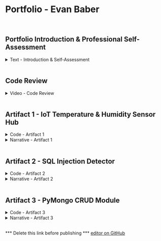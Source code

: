 # Portfolio - Evan Baber

<br/>

## Portfolio Introduction & Professional Self-Assessment

<details>
	<summary> Text - Introduction & Self-Assessment </summary>
	
#####	When I began studying computer science at SNHU, I was the consummate image of an unsure beginner programmer.  Having spent nearly a decade working in another field, I had approached programming out of curiosity, found it interesting, and attempted to self-teach for a year or so.  I consider my time spent studying on my own to be valuable, although I was mired with the same uncertainties that are common to all programmers who have not yet started to program.  The consideration over which coding languages to study was a persistent worry.  I knew I should be attempting to build a portfolio of work, but had no idea what those projects should look like and where they should come from.  I was excited about certain areas in the field, but was discouraged that my work thus far all felt like the result of carefully followed tutorials.  
#####	I knew that if I truly wanted to make progress, that a more structured study environment would be the answer.  Thankfully, I found that my coursework in computer science alleviated my previous concerns and helped me concentrate on developing fundamental programming skills without fretting over specifics until before I was prepared to.  Additionally, my classes introduced me to topics that I hadn’t previously considered as part of a well-rounded computer science education as well as areas of interest that I’ve continued to pursue outside of class.
#####	Much of the unexpected value of my coursework has come from the more non-technical parts of the curriculum that I hadn’t previously considered when studying on my own.  My Collaboration and Team Projects class, in particular, gave me a perspective on how large projects can be accomplished by teams of developers that I hadn’t previously experienced when working on my own.  Considering how intricate large development projects can be, I now realize how crucial a working knowledge of version control is to any programmer.  Operating as part of a team when creating software is far more common than the alternative, and I’m much more prepared to work in that environment thanks to that course.
#####	Another standout non-technical course in my curriculum was my Software Development Life-Cycle class.  While I also took classes about the larger role of computer science within industry, this was the class that most closely laid out a workflow that development teams might follow in a real production environment.  After having seen the term “Agile” mentioned so often, I was able to experience how an Agile development team works in practice and had the opportunity to see how developers and their managers maintain open lines of communication with clients throughout a project.  As important as I consider the programming skills I learned in my technical classes, this class was the one that gave me the clearest impression of what software production looks like in person.
#####	While I was fortunate enough to take specific classes in data structures and algorithms, the class that I found gave me the closest understanding of these concepts was my Operating Systems course.  Much like I had been engrossed by learning how computers function at a hardware level by my early IT classes, I found the way an operating system functions to be truly eye opening.  It’s extremely helpful to have a base-level understanding of how data is stored, retrieved, and manipulated outside of the user’s view.  Understanding the sheer variety of methods a system can use to search for a piece of data gives me a great deal of respect for the process of making that decision, and the desire to learn even more about algorithms.
#####	In terms of pure programming coursework, I found my classes in Client/Server Development and Emerging Systems & Technologies to be the most edifying.  In the latter, I was able to build applications using a Raspberry Pi and a connected sensor hub to create tangible projects that interacted in real-time with the outside world.  Creating these projects gave me a new perspective and enthusiasm for building Internet of Things devices and how they might be employed.  In the former class, I had the opportunity to build custom methods to navigate a massive database, and learned how to translate the queries I wrote into useful visualizations.  With data fluency more important than ever, I was excited for each opportunity to practice data manipulation in my courses.
#####	Finally, and in what I consider to be a real gift on the part of the CS curriculum, I discovered a real interest in information security as part of my Secure Coding, Reverse Engineering, and Quality Assurance courses.  I found that combing code for vulnerabilities, learning how attacks were carried out, and writing tests to foil them was deeply engaging in ways I didn’t expect.  After my Secure Coding class, I even installed a security-based Linux distribution onto my old Raspberry Pi and turned it into a mini testing lab that I use in my free time.  This exemplifies my favorite part of my structured coursework at SNHU.  It helped me both develop foundational skills to solve programming problems and introduced me to areas of interest that I still pursue on my own.
	
<br/> -  -  -  -  -  -  -  -  -  -  -  -  -  -  -  -  -  -  -  -  -  -  -  -  -  -  -  -  -  -  -  -  -  -  -  -  -  -  -  -  -  -  -  -  -  -  -  -  -  -  -  -  -  -  -  -
	
#####	When choosing the artifacts for my portfolio, I decided that instead of exhibiting the most complex applications I had worked on, that I would rather present three pieces of code that showcased personal interests that I’ve developed during my time in the computer science program.  I knew from first creating them that I found their subject matter engaging, and that my enthusiasm for them would come through in their narratives.  While neither the longest nor the most algorithmically complex projects I’ve worked on during my coursework, I can say without a doubt that these programs represent my strengths as a programmer and areas I would be interested in developing a deeper understanding of.
#####	My first artifact is an Internet of Things temperature and humidity sensor built with a Raspberry Pi.  I had been excited to develop for the Pi long before I bought one, but finally getting to do so for my Emerging Systems and Technologies class validated my expectations.  I hadn’t personally considered IoT an area of interest prior to developing this project, but building and enhancing the sensor hub was eye-opening.   The nearly infinite variety of ways the sensors and outputs could interact to change the user experience helped me realize the possible implications well-considered IoT products might have.  I’m still proud of this project and my enhancements to it and hope I’m able to develop similar small form-factor applications in the future.
#####	My second artifact is a small SQL injection detector that parses input strings. As I mentioned in the portfolio’s introduction, information security came out of left field as an interest to me.  I knew I wanted to learn more about quality assurance and testing, but when detecting security vulnerabilities came up as part of automated testing, I felt as if I understood the appeal of cyber security.  Although my SQL injection parser is far from complex, it marks the first time I built a small module capable of being tacked on to a program to foil a potential attack.  I’ve since used it in several assignments to validate input, and realize the value of creating a toolkit of modules such as this to either use or reference when creating new programs.  Security is an increasingly crucial facet of any application, public-facing or not, and I’m very eager to see how I can explore the topic in the future.
#####	My third and final artifact is a CRUD module I wrote to interface with MongoDB databases with Python.  Architecturally, the program is simply a list of functions allowing the user to create, read, update, and delete database objects (plus some additional functionality added during enhancements).  Although simple in build, I treasure the experience of having had to build this module because it showcases solving a common problem with ingenuity.  Barely any business operates today without the need for database manipulation, but the ability to do so simply with built-in tools is often taken for granted.  With this artifact, I could create a data analysis environment from scratch where none existed before.  Although structurally simple, I like the convergence of data analysis and problem solving this artifact represents and opted to use it to round out the final spot in my portfolio.
	
</details>
<br/>

## Code Review

<details>
	<summary> Video - Code Review </summary>
	
<br/>
	
[![Code Review - Baber](https://img.youtube.com/vi/kq2h2wBWpD4/0.jpg)](https://www.youtube.com/watch?v=kq2h2wBWpD4)

</details>
<br/>

## Artifact 1 - IoT Temperature & Humidity Sensor Hub
	
<details>
	<summary> Code - Artifact 1 </summary>
	
``` python
######################################################################################
#   This program conducts temperature & humidity readings w/                        ##
#       the GrovePi's DHT sensor at a set interval (30 sec default)                 ##
#                                                                                   ##
#   A light sensor detects if ambient light is sufficient &                         ##
#       puts the device into sleep mode if not                                      ##
#                                                                                   ##
#   After readings are taken, the values are pushed to a .json document             ##
#       which is viewable via an associated html dashboard                          ##
#                                                                                   ##
#   *** Alter sleep value to change frequency of readings ***                       ##
#   *** Alter threshold value to change sensitivity of sleep mode trigger ***       ##
######################################################################################

import json
import grovepi
from grove_rgb_lcd import *
from time import sleep
from math import isnan

# Establish port numbers for each input & output
light_sensor = 0        # A0

# Establish port numbers for temp & humidity sensor
dht_sensor_port = 7     # D7
dht_sensor_type = 0     

# Establish port for red led (power light)
led_red = 3             # D3

# Set LCD color
setRGB(0,100,100)

# Establish a threshold value for light sensor
threshold = 30.00

# Allocates sensors to input & output functions (LCD established separately)
grovepi.pinMode(light_sensor,"INPUT")
grovepi.pinMode(led_red,"OUTPUT")

# Empty array to hold temp & humidity values - dumped to json later
dht_readings = []

# initial sleep to prevent crashes
sleep(1.0)

# While light threshold is met: take DHT readings
while True:
    try:
        # power LED stays lit unless an error occurs or the program is manually interrupted
        grovepi.digitalWrite(led_red,1)
        
        # Get light sensor value
        sensor_value = grovepi.analogRead(light_sensor)
        
        if sensor_value <= 0:
            resistance = 0
            
        else:
            # Calculate resistance of light sensor
            resistance = (float)(1023 - sensor_value) * 10 / sensor_value

        # if bright enough (low resistance), begin taking temp & humidity readings
        if resistance < threshold:
            
                print("working...") # confirms program is running for debugging
                
                # get the temperature and Humidity from the DHT sensor
                [temp,hum] = grovepi.dht(dht_sensor_port,dht_sensor_type)
                
                # takes celsius reading and converts it into Farenheit
                far_temp = round((temp * 1.8 + 32), 2)
                
                # print to terminal if available for debugging purposes
                print("temp =", far_temp, "F\thumidity =", hum,"%")

                # check if we have nans
                # if so, then raise a type error exception
                if isnan(temp) is True or isnan(hum) is True:
                    raise TypeError('nan error')

                # leaves json dashboard functionality in place so users can check readings remotely
                t = (far_temp)
                h = (hum)
                new_entry = [t,h]
                
                # Print temp & humidity readout to LCD screen
                # No blank screen between readings ---> only numbers change
                setText_norefresh("Temp:" + t + "F\n" + "Humidity :" + h + "%")
                
                # stored temp and humidity readings as nested lists for readability
                dht_readings.append(new_entry)

                # Outputs the contents of 'dht_readings' list to 'OutputFile.json' when program is interrupted
                with open('data.json', 'w') as outfile:
                    json.dump(dht_readings, outfile, indent=1)
                
                # Closes json file once readings are dumped each loop
                # Ensures file is closed even in the event of an interruption
                outfile.close()
                    
                # sleep set at 30 seconds between attempted readings
                sleep(30.00)

    
        else:
            # Switch off LEDs if too dark to take DHT readings
            print("Device currently in sleep mode")
            grovepi.digitalWrite(led_red,0)
                    
            sleep(1.0)

    except IOError:
        SetText("Error")
        sleep(5.0)
        SetText("")
        grovepi.digitalWrite(led_red,0)
    
    except keyboardInterrupt:
        SetText("Program manually interrupted")
        sleep(5.0)
        SetText("")
        grovepi.digitalWrite(led_red,0) 
```
</details>	

<details>
	<summary> Narrative - Artifact 1 </summary>

#####  The artifact I’ve chosen to submit for milestone two is a temperature and humidity reading application that I originally created in CS-350 in late 2020.  It is designed to be run from a RaspberryPi and formerly used a series of LEDs and an html dashboard to output its results.  Using a light sensor and a temperature and humidity reader plugged into a GrovePi HAT device on the Pi, the application only takes readings when the ambient light is above a certain threshold limit, and will take readings at timed intervals specified by the user.  I felt the original output system was lacking, so I modified it as part of my enhancements by adding an LCD display that I feel suits the spirit of the project much better.  I think the original design was suited more toward a remote weather station device, while my updates have pushed it closer to the beginnings of a smart thermostat.
#####	This milestone is meant to showcase an artifact that exemplifies software design and engineering. While the nature of the application itself is very simple, I think it constitutes a microcosm of different software development tasks that I could expect to encounter daily as a working programmer.  There are simple examples of time handling, looping, file I/O, peripheral devices, and a slight bit of UI integration in readying the json document for use by an html dashboard.  I’m also glad to be including this project in my ePortfolio because it shows an interest in Internet of Things development, which I learned more about and developed an interest in during the course of building this project originally.  Most programmers won’t really get the opportunity to concentrate on IoT devices, but I think the inclusion of a project in a developing field, and one that I can demonstrate interest in is more likely to stand out.
#####	I consider this artifact a success in demonstrating course outcomes.  In particular, the outcome “Demonstrate an ability to use well-founded and innovative techniques, skills, and tools in computing practices…”  While the tools used in achieving this application’s goals aren’t complex, I consider the program’s brevity to be one of its merits, and the fact that it runs on a satellite device with the ability to broadcast data to a dashboard to be a somewhat unique use case.  I foresee each subsequent artifact as exemplifying a different course outcome, with algorithmic principles addressed in one, and security addressed in the next.  For now, I’d like my ePortfolio to give the impression of a well-rounded programmer rather than one seeking to specialize.
#####	Luckily, this milestone’s artifact was the same one that I just conducted my code review on last week.  Given that, all of my planned enhancements had already been documented in detail and were still fresh in my mind.  While some of my planned enhancements were more in the vein of maintaining coding standards, the ones I enjoyed implementing the most were those where I was choosing to alter the focus of the application or shore up its security.  While standards are valuable and in place for a reason, I found shifting the way the program worked to still meet its base requirements in a more creative way was much more fulfilling.  I think developing for a satellite system like the Pi puts me in a more creative mindset than a normal desktop development might.  Likewise, working with peripheral devices can present its own benefits and challenges.  While setting up the LCD output was easier than expected due to the simplicity of the included GrovePi functions, working out the times the program needed to briefly wait before taking readings was as much of a guessing game as ever.

</details>
<br/>

## Artifact 2 - SQL Injection Detector

<details>
	<summary> Code - Artifact 2 </summary>

``` c++
/*  This program creates a simple database and runs several attempts at SQL injection attacks against it
*   A database is initialized with four user accounts & passwords
*   A text-filter is used to detect potential injection attacks & could easily be used in a live environment as well
* 
*   For this method to be fully effective, the hypothetical user account creation tool would need - 
*       to implement rules forbidding spaces & uncommon characters (most do this anyway) to prevent false positives
* 
*   Failed injection attempts will return an error message
*   Successful injection attempts will return a readable copy of the database's contents
*/

#include <algorithm>
#include <iostream>
#include <locale>
#include <tuple>
#include <vector>
#include <sqlite3.h>

// Initializing needed variables for database & queries
typedef std::tuple<std::string, std::string, std::string> user_record;
const std::string str_where = " where ";

static int callback(void* possible_vector, int argc, char** argv, char** azColName)
{
    if (possible_vector == NULL)
    {   // no vector passed in, so we just display the results
        for (int i = 0; i < argc; i++)
        {
            std::cout << azColName[i] << " = " << (argv[i] ? argv[i] : "NULL") << std::endl;
        }
        std::cout << std::endl;
    }
    else
    {   // else the vector is passed into database and an entry is created
        std::vector< user_record >* rows =
            static_cast<std::vector< user_record > *>(possible_vector);

        rows->push_back(std::make_tuple(argv[0], argv[1], argv[2]));
    }
    return 0;
}

// Initialized database, defines structure
bool initialize_database(sqlite3* db)
{
    // Creates a simple three-column database to be probed: ID, Name, and Password columns
    char* error_message = NULL;
    std::string sql = "CREATE TABLE USERS(" \
        "ID INT PRIMARY KEY     NOT NULL," \
        "NAME           TEXT    NOT NULL," \
        "PASSWORD       TEXT    NOT NULL);";

    int result = sqlite3_exec(db, sql.c_str(), callback, NULL, &error_message);
    if (result != SQLITE_OK)
    {
        // error handler for failure to create database
        std::cout << "Failed to create USERS table. ERROR = " << error_message << std::endl;
        sqlite3_free(error_message);
        return false;
    }
    std::cout << "USERS table created." << std::endl;

    // Inserts four dummy accounts into the database
    sql = "INSERT INTO USERS (ID, NAME, PASSWORD)" \
        "VALUES (1, 'John', 'Pass1');" \
        "INSERT INTO USERS (ID, NAME, PASSWORD)" \
        "VALUES (2, 'Jane', 'Pass2');" \
        "INSERT INTO USERS (ID, NAME, PASSWORD)" \
        "VALUES (3, 'Jules', 'Pass3');" \
        "INSERT INTO USERS (ID, NAME, PASSWORD)" \
        "VALUES (4, 'Jim', 'Pass4');";

    result = sqlite3_exec(db, sql.c_str(), callback, NULL, &error_message);
    if (result != SQLITE_OK)
    {
        // Error handler for failure to properly insert data
        std::cout << "Data failed to insert to USERS table. ERROR = " << error_message << std::endl;
        sqlite3_free(error_message);
        return false;
    }

    return true;
}

bool run_query(sqlite3* db, const std::string& sql, std::vector< user_record >& records)
{
    
    // Simple search criteria for possible injections
    // All injection attempts will reqire an "or" statement
    // Stringent username & password criteria in a live system will prevent this from producing false positives
    std::string threatStr = " or ";

    // clears any prior results
    records.clear();

    // checks for threat string within a given command, positive yeilds an int
    try {
        // if found, throws an error
        if (sql.find(threatStr) != std::string::npos) {       
            throw 99;                                         
        }
    }
    catch (...) {
        // Will not execute command, thus no results to dump
        std::cout << "Error: Possible SQL injection detected ... Query failed" << std::endl;
        return false;     
    }

    // Exception handler in the event of SQLite error
    char* error_message;
    if (sqlite3_exec(db, sql.c_str(), callback, &records, &error_message) != SQLITE_OK)
    {
        std::cout << "Data failed to be queried from USERS table. ERROR = " << error_message << std::endl;
        sqlite3_free(error_message);
        return false;
    }

    return true;
}

// Chooses a randomly selected SQL injection tactic to append to a normal query attempt
// This method is run five times during Main()
bool run_query_injection(sqlite3* db, const std::string& sql, std::vector< user_record >& records)
{
    std::string injectedSQL(sql);
    std::string localCopy(sql);

    // we work on the local copy because of the const
    std::transform(localCopy.begin(), localCopy.end(), localCopy.begin(), ::tolower);
    if (localCopy.find_last_of(str_where) >= 0)
    { // this sql has a where clause
        if (localCopy.back() == ';')
        { // removes semicolon to allow injection to be appended, semicolon is reappended during attack text
            injectedSQL.pop_back();
        }

        switch (rand() % 4)
        {
        // Four flavors of the same " or " SQL injection attack
        // Weeding out the "or" keyword is essential in stopping injections
        case 1:
            injectedSQL.append(" or 2=2;");
            break;
        case 2:
            injectedSQL.append(" or 'string'='string';");
            break;
        case 3:
            injectedSQL.append(" or 'keyword'='keyword';");
            break;
        case 0:
        default:
            injectedSQL.append(" or 1=1;");
            break;
        }
    }

    return run_query(db, injectedSQL, records);
}


// Prints a copy of the SQL queries and the associated results to the console
void dump_results(const std::string& sql, const std::vector< user_record >& records)
{
    std::cout << std::endl << "SQL: " << sql << " ==> " << records.size() << " records found." << std::endl;

    // If injection is successful, this loop prints out the database's contents in a more readable form
    for (auto record : records)
    {
        std::cout << "User: " << std::get<1>(record) << " [UID=" << std::get<0>(record) << " PWD=" << std::get<2>(record) << "]" << std::endl;
    }
}

// Runs 6 SQL queries: 2 normal and 5 injection attempts
// Injection attempts will produce exceptions if handled well, readable DB resutls if not
void run_queries(sqlite3* db)
{
    char* error_message = NULL;

    std::vector< user_record > records;

    //  Query all
    std::string sql = "SELECT * from USERS";
    if (!run_query(db, sql, records)) return;
    dump_results(sql, records);

    //  Legitimate query
    sql = "SELECT ID, NAME, PASSWORD FROM USERS WHERE NAME='John'";
    if (!run_query(db, sql, records)) return;
    dump_results(sql, records);

    //  Run query with injection 5 times
    for (auto i = 0; i < 5; ++i)
    {
        if (!run_query_injection(db, sql, records)) continue;
        dump_results(sql, records);
    }

}

int main()
{
    // Initialize random seed:
    srand(time(nullptr));

    int return_code = 0;
    std::cout << "SQL Injection Example" << std::endl;

    // The database handler
    sqlite3* db = NULL;
    char* error_message = NULL;

    // Open the database connection
    int result = sqlite3_open(":memory:", &db);

    // Handles SQLite errors
    if (result != SQLITE_OK)
    {
        std::cout << "Failed to connect to the database and terminating. ERROR=" << sqlite3_errmsg(db) << std::endl;
        return -1;
    }

    std::cout << "Connected to the database." << std::endl;

    // Exception handler for bad database creation
    if (!initialize_database(db))
    {
        std::cout << "Database Initialization Failed. Terminating." << std::endl;
        return_code = -1;
    }
    else
    {
        // Runs our Queries, which in turn runs our injection attempts
        run_queries(db);
    }

    // Closes the SQLite connection, if open
    if (db != NULL)
    {
        sqlite3_close(db);
    }

    return return_code;
```
										
</details>	

<details>
	<summary> Narrative - Artifact 2 </summary>

#####	The artifact I’ve chosen to submit for milestone three is a SQL injection detector built in C++ that I originally created for CS-405 in early 2021.  While the program itself is mainly concerned with the building of the sample SQLite database, the detection portion shows off a simple text filtration method for testing user input for potential SQL injection attacks.  I began to develop an interest in information security almost from day one in my secure coding class, and really wanted to include an artifact from it in my ePortfolio to cover another area of interest that I discovered in my time at SNHU.  
#####	Admittedly, the more I peruse this program, the simpler it seems to me.  Upon further inspection, the actual security measure portion of my code occupies only a few lines.  However, I still believe it fits the bill of demonstrating the use of data structures and algorithms.  Algorithmically, it is very light, and aside from methods parsing text and slicing a final character form a string (and pre-built methods at that), I can’t say the artifact employs anything approaching a complex sorting algorithm.  The requirements of the program are light, and the tools used to accomplish them are similarly light.  
#####	When it comes to data structures, however, I’ve made use of tuples, vectors, and arrays for different uses throughout the program, especially as they pertain to setting up the architecture of my sample database.  While they may fall slightly short of the handmade linked-lists from my data structures & algorithms class, I wanted this artifact to balance structures I could easily explain with an information security task I was enthusiastic about.  To improve this artifact, I originally sought to strengthen the injection protection, improve a cluttered design, and make the program more understandable through in-line and header documentation
#####	I consider this artifact to demonstrate the following outcomes in particular: “Design and evaluate computing solutions that solve a given problem using algorithmic principles and computer science practices and standards appropriate to its solution, while managing the trade-offs involved in design choices” and “Develop a security mindset that anticipates adversarial exploits in software architecture and designs to expose potential vulnerabilities, mitigate design flaws, and ensure privacy and enhanced security of data and resources”.  I believe the software engineering and design outcome to be represented here as well, although I think my previous artifact demonstrates it more purely than this one does.  
#####	When initially considering how to improve this artifact, I took for granted that I had left some sort of backdoor method open to circumvent the SQL injection protection I built into the program.  During some assignments, I felt as though a single type of attack was being circumvented while leaving the program open to others.  I even wrote my initial enhancement proposal on the understanding that my injection protection was second-rate and could be easily improved.  I was pleasantly surprised to find that a simple solution could truly be effective in this case.  Preventing injection is all about stopping the user from tacking on an equivalence statement such as 1=1 to their commands, and a text filter accomplishes just that.  In a wider hypothetical login environment, users would need to be forbidden from adding spaces to their usernames or passwords, which is already a ubiquitous standard as it is.  Aside from changing a bit of the aesthetic organization of the program, I brought all of the variable names under a simple standard, added more and better in-line comments, and provided a short block of header documentation.
#####	I found this artifact initially more challenging to enhance than the first.  Not due the complexity of the program, but due to its smaller scope.  At its base, this program is a demo showing how text entry fields can be guarded from a specific type of attack.  I consider the final product to be extremely successful in that regard and am pleased not to have tacked any unnecessary functionality that might muddy its purpose.  Like my first artifact did with IoT devices, I was eager to include this one in my ePortfolio to show enthusiasm for part of the CS field that I found an interest in through my coursework.  If I’m successful in my aims, I’ll have a portfolio that contains brief programs with clear purposes that demonstrate a diversity of interests rather than simply the most complex problems I’ve worked on.

</details>
<br/>

## Artifact 3 - PyMongo CRUD Module

<details>
	<summary> Code - Artifact 3 </summary>

``` python
######################################################################################
#   This a CRUD module written to interact with MongoDB databases                   ##
#       via Pymongo                                                                 ##
#                                                                                   ##
#      Functions exist for:                                                         ##
#          - Create / Create Multiple                                               ##
#          - Read / Find                                                            ##
#          - Update / Update Multiple                                               ##
#          - Delete / Delete Multiple                                               ##
#                                                                                   ##
#   Instantiating the class (in this case "Store") starts a MongoClient             ##
#       and allows access the the CRUD functions belonging to the class             ##
######################################################################################

from pymongo import MongoClient
from bson.objectid import ObjectId
from bson.json_util import dumps

class Store(object):

	# Class instantiation requires username and password of user capable of altering "MDB" class
	def __init__(self, username, password):
		self.client = MongoClient('mongodb://%s:%s@localhost:28697/?authMechanism=DEFAULT&authSource=MDB' % (username, password))
		self.database = self.client['MDB']


	# Method for Creating entries in a database
	def create(self, data): # data argument should be in dictionary form
		if data is not None:
			insert_receipt = self.database.payroll.insert_one(data)
	
			# Checks for confirmation of insertion & returns True
			if insert_receipt.inserted_id: 
				print("Insert successful")
				return True

			else:
				print("Insert failed")
				return False

		else:
			# Raises exception if data is passed in empty
			raise Exception("Nothing to create. Data parameter is empty")
			return False
            
            
    # Method to insert multiple entries, argument should be provided as an array
    def createMany(self, data):
        if data is not None:
			insert_receipt = self.database.payroll.insertMany(data)
	
			# Checks for confirmation of insertion & returns True
			if insert_receipt.inserted_id: 
				print("Multiple insert successful")
				return True

			else:
				print("Multiple Insert failed")
				return False

		else:
			# Raises exception if data is passed in empty
			raise Exception("Nothing to create. Data parameter is empty")
			return False


	# Method for searching for an entry in a database
	def read(self, query): # Query argument should be in dictionary form
		if query is not None:
			search_receipt = self.database.payroll.find(query,{"_id":False})

			# Print confirmation message & give cursor location of corresponding entry
			return search_receipt

		else:
			# Raise exception for empty 'query' field
			raise Exception("Read Failed. Search query is empty")


	# Method for updating a specified entry in a database
	def update(self, filter, updates):
		if filter is not None:
			update_receipt = self.database.payroll.find_one_and_update(filter, updates)

			# Print confirmation message & give cursor location or corresponding entry
			print("Update successful: ", dumps(update_receipt))

		else:
			#Raise exception for empty 'filter' field
			raise Exception("Update Failed. Update field not specified")
            
            
    # Method for updating multiple entries in a database
	def updateMany(self, filter, updates):
		if filter is not None:
			update_receipt = self.database.payroll.updateMany(filter, updates)

			# Print confirmation message & give cursor location or corresponding entry
			print("Multiple update successful: ", dumps(update_receipt))

		else:
			#Raise exception for empty 'filter' field
			raise Exception("Multiple Update Failed. Update field not specified")


	# Method for deleting a specified entry in a database
	def delete(self, delQuery):
		if delQuery is not None:
			delete_receipt = self.database.payroll.find_one_and_delete(delQuery)

			# Print confirmation message & give cursor location or corresponding entry
			print("Delete successful: ", dumps(delete_receipt))

		else:
			# Raise exception for empty 'delQuery' field
			raise Exception("Delete Failed.  Delete field not specified")
            
            
	# Method for deleting multiple entries in a database
	def deleteMany(self, delQuery):
		if delQuery is not None:
			delete_receipt = self.database.payroll.deleteMany(delQuery)

			# Print confirmation message & give cursor location or corresponding entry
			print("Multiple Delete successful: ", dumps(delete_receipt))

		else:
			# Raise exception for empty 'delQuery' field
			raise Exception("Multiple Delete Failed.  Delete field not specified")
```
	
</details>
	
<details>
	<summary> Narrative - Artifact 3 </summary>

#####	This artifact is a MongoDB crud module written in Python for my CS-340 Client Server Development class in early 2021.  The initial incarnation of the program was intended to interact with an html dashboard that displayed information about animals housed in rescue shelters.  For the sake of displaying a more common use-case, I changed the focus of the database to be employees on a store’s payroll.  Likewise, the content of the dashboard was so closely related to the animal shelter data that I opted to only include the crud module itself as part of my portfolio.
#####	When looking back over the database applications I worked on during my coursework, I found that nearly all of them focused on using ready-made environments to simply query databases.  Likewise, I found my experience in data mining to be very interesting and engaging, but difficult to replicate in code form because so much of it had taken place in virtual environments with very large datasets.  I was drawn to include this custom built crud module because it represented a situation in which I wasn’t presented with a console ready to accept queries, but rather needed to find a way to mesh Python code with an extant database.  I particularly enjoyed the process of writing functions for each database process and how they would be handled by the program calling them.  In the end, I felt having to write each process individually gave me a better understanding of each crud process and a greater appreciation of what it takes to set up a data analysis environment.
#####	In its first version, the crud module contained only the first four methods necessary for adequate database manipulation.  Beyond creation, reading, updating, and destruction, however, I felt like functions should be included to allow the user to manipulate multiple entries at once.  With this in mind, I included functions to create, update, and delete multiple entries at once using a few ready-made MongoDB methods.  Reading already returns multiple entries depending on the query, so it was able to stay as is.  I know that frequently database analysis requires users to make broad manipulations of data at once, and that limiting changes to a single entry at a time would pose a huge bottleneck to larger tasks.  Along with this addition, I improved the crowded spacing of the initial version, added more adequate in-line comments, and provided a block of header documentation to let users know the purpose of the module.
#####	In this artifact, I accomplish the outcome “demonstrate an ability to use well-founded and innovative techniques, skills, and tools in computing practices for the purpose of implementing computer solutions that deliver value and accomplish industry-specific goals”.  Particularly, I found solving the problem of using PyMongo to allow Python code to manipulate a database to be a problem that I could very easily imagine a company facing if they weren’t adequately prepared when first approaching a database system.  Likewise, I’ve begun to consider the thorough commenting and documentation process as being a major part of “building collaborative environments” and “designing professional-quality oral, written, and visual communications” as outlined in outcomes one and two.  As a holder of a prior degree in a communications field, I have always appreciated when I am able to understand a program via its documentation without having to parse through the code first.  I think this type of communication is generally underappreciated among programmers until it is noticeably absent.  
#####	Unlike my previous artifact which I had initially intended to overcomplicate the scope of, the enhancements to this module fit precisely as I imagined they would.  From a birds-eye view, I knew that if this crud module were being used in a database manipulation environment, that the single-entry limit would pose a major obstacle as soon as more complex tasks became necessary.  Pleasantly, but unsurprisingly, MongoDB implemented standard methods for these tasks nearly six years ago, so tacking on the additional functions was a painless improvement that improved the effectiveness of the module greatly.  More than anything, I attempted to put myself in the shoes of a data analyst using my module after coming upon it for the first time.  I wanted my function names to hew to a simple standard, and for each function to be as well documented as possible to allow them to know the proper data types to input without time-wasting trial and error.  As mentioned previously, this was easily the database assignment that I was most thankful to have worked on during my courses.  Despite not having to write a single query, it helped me understand what an analysis environment looks like and that one can be created from scratch if need be.

</details>
<br/>

*** Delete this link before publishing ***
[editor on GitHub](https://github.com/Walker1889/CS-499/edit/gh-pages/index.md) 
